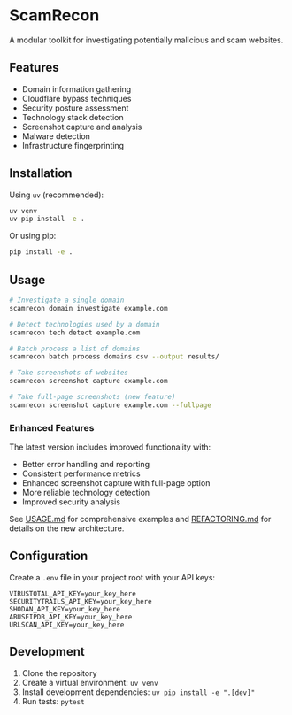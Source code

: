 # ScamRecon

A modular toolkit for investigating potentially malicious and scam websites.

## Features

- Domain information gathering
- Cloudflare bypass techniques
- Security posture assessment
- Technology stack detection
- Screenshot capture and analysis
- Malware detection
- Infrastructure fingerprinting

## Installation

Using `uv` (recommended):

```bash
uv venv
uv pip install -e .
```

Or using pip:

```bash
pip install -e .
```

## Usage

```bash
# Investigate a single domain
scamrecon domain investigate example.com

# Detect technologies used by a domain
scamrecon tech detect example.com

# Batch process a list of domains
scamrecon batch process domains.csv --output results/

# Take screenshots of websites
scamrecon screenshot capture example.com

# Take full-page screenshots (new feature)
scamrecon screenshot capture example.com --fullpage
```

### Enhanced Features

The latest version includes improved functionality with:

- Better error handling and reporting
- Consistent performance metrics
- Enhanced screenshot capture with full-page option
- More reliable technology detection
- Improved security analysis

See [USAGE.md](USAGE.md) for comprehensive examples and [REFACTORING.md](REFACTORING.md) for details on the new architecture.

## Configuration

Create a `.env` file in your project root with your API keys:

```
VIRUSTOTAL_API_KEY=your_key_here
SECURITYTRAILS_API_KEY=your_key_here
SHODAN_API_KEY=your_key_here
ABUSEIPDB_API_KEY=your_key_here
URLSCAN_API_KEY=your_key_here
```

## Development

1. Clone the repository
2. Create a virtual environment: `uv venv`
3. Install development dependencies: `uv pip install -e ".[dev]"`
4. Run tests: `pytest`

